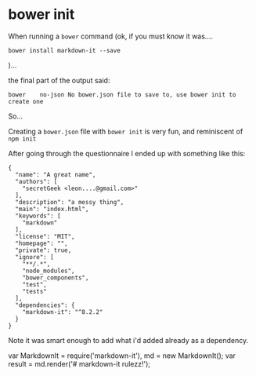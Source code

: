 # bower init

When running a `bower` command (ok, if you must know it was....

    bower install markdown-it --save

)...

the final part of the output said:

    bower    no-json No bower.json file to save to, use bower init to create one

So...

Creating a `bower.json` file with `bower init` is very fun, and reminiscent of `npm init`

After going through the questionnaire I ended up with something like this:

    {
      "name": "A great name",
      "authors": [
        "secretGeek <leon....@gmail.com>"
      ],
      "description": "a messy thing",
      "main": "index.html",
      "keywords": [
        "markdown"
      ],
      "license": "MIT",
      "homepage": "",
      "private": true,
      "ignore": [
        "**/.*",
        "node_modules",
        "bower_components",
        "test",
        "tests"
      ],
      "dependencies": {
        "markdown-it": "^8.2.2"
      }
    }


Note it was smart enough to add what i'd added already as a dependency.

var MarkdownIt = require('markdown-it'),
    md = new MarkdownIt();
var result = md.render('# markdown-it rulezz!');